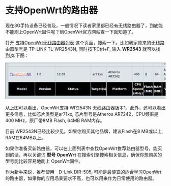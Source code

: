 # 支持OpenWrt的路由器

现在3G手持设备已经普及，一般情况下读者家里都已经有无线路由器了，到底能不能刷上OpenWrt固件呢？到OpenWrt官方网站查一下就知道了。

打开 [支持OpenWrt无线路由器列表](http://wiki.openwrt.org/toh/start) 这个页面，搜索一下。比如我家原来的无线路由器型号是 TP-LINK TL-WR2543N, 同时按下Ctrl+F, 输入 **WR2543** 就可以找到,如下图：

![OpenWrt推荐路由器：WR2543N](images/1.2.wr2543n.png)

从上图可以看出，OpenWrt支持 WR2543N 无线路由器版本1。此外，还可以看出更多信息，比如芯片类型是ar71xx, 芯片型号是Atheros AR7242，CPU频率是400 MHz，原厂带8MB Flash, 64MB RAM内存。

目前 WR2543N已经比较少见。如果你购买其他品牌，建议Flash在8 MB或以上, RAM在64MB以上。

如果你准备买新路由器，可以在上面列表中查找OpenWrt推荐路由器型号，能买到的话，再以关键词 **型号 OpenWrt** 在搜索引擎搜索相关信息，确保你想购买的型号能比较容易地刷上 OpenWrt固件。

作为新手来说，推荐使用　D-Link DIR-505, 可能是最便宜的适合学习OpenWrt的路由器，如果你的应用场景要求不高，也可以用来作为日常使用的路由器。